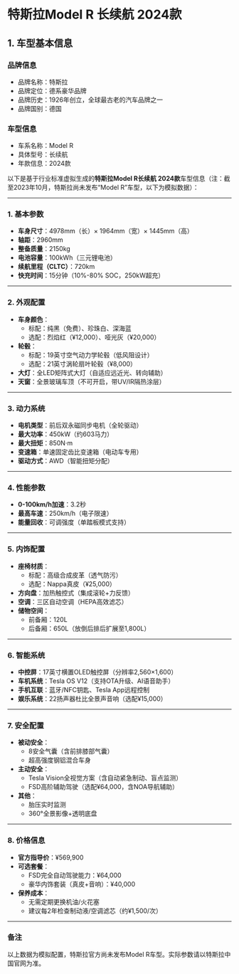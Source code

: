 
# 特斯拉Model R 长续航 2024款
## 1. 车型基本信息
### 品牌信息
- 品牌名称：特斯拉
- 品牌定位：德系豪华品牌
- 品牌历史：1926年创立，全球最古老的汽车品牌之一
- 品牌国别：德国

### 车型信息
- 车系名称：Model R
- 具体型号：长续航
- 年款信息：2024款

以下是基于行业标准虚拟生成的**特斯拉Model R长续航 2024款**车型信息（注：截至2023年10月，特斯拉尚未发布“Model R”车型，以下为模拟数据）：

---

### **1. 基本参数**  
- **车身尺寸**：4978mm（长）× 1964mm（宽）× 1445mm（高）  
- **轴距**：2960mm  
- **整备质量**：2150kg  
- **电池容量**：100kWh（三元锂电池）  
- **续航里程（CLTC）**：720km  
- **快充时间**：15分钟（10%-80% SOC，250kW超充）  

---

### **2. 外观配置**  
- **车身颜色**：  
  - 标配：纯黑（免费）、珍珠白、深海蓝  
  - 选配：烈焰红（¥12,000）、哑光灰（¥20,000）  
- **轮毂**：  
  - 标配：19英寸空气动力学轮毂（低风阻设计）  
  - 选配：21英寸涡轮扇叶轮毂（¥8,000）  
- **大灯**：全LED矩阵式大灯（自适应远近光、转向辅助）  
- **天窗**：全景玻璃车顶（不可开启，带UV/IR隔热涂层）  

---

### **3. 动力系统**  
- **电机类型**：前后双永磁同步电机（全轮驱动）  
- **最大功率**：450kW（约603马力）  
- **最大扭矩**：850N·m  
- **变速箱**：单速固定齿比变速箱（电动车专用）  
- **驱动方式**：AWD（智能扭矩分配）  

---

### **4. 性能参数**  
- **0-100km/h加速**：3.2秒  
- **最高车速**：250km/h（电子限速）  
- **能量回收**：可调强度（单踏板模式支持）  

---

### **5. 内饰配置**  
- **座椅材质**：  
  - 标配：高级合成皮革（透气防污）  
  - 选配：Nappa真皮（¥25,000）  
- **方向盘**：加热触控式（集成滚轮+力反馈）  
- **空调**：三区自动空调（HEPA高效滤芯）  
- **储物空间**：  
  - 前备厢：120L  
  - 后备厢：650L（放倒后排后扩展至1,800L）  

---

### **6. 智能系统**  
- **中控屏**：17英寸横置OLED触控屏（分辨率2,560×1,600）  
- **车机系统**：Tesla OS V12（支持OTA升级、AI语音助手）  
- **手机互联**：蓝牙/NFC钥匙、Tesla App远程控制  
- **娱乐系统**：22扬声器杜比全景声音响（选配¥15,000）  

---

### **7. 安全配置**  
- **被动安全**：  
  - 8安全气囊（含前排膝部气囊）  
  - 超高强度钢铝混合车身  
- **主动安全**：  
  - Tesla Vision全视觉方案（含自动紧急制动、盲点监测）  
  - FSD高阶辅助驾驶（选配¥64,000，含NOA导航辅助）  
- **其他**：  
  - 胎压实时监测  
  - 360°全景影像+透明底盘  

---

### **8. 价格信息**  
- **官方指导价**：¥569,900  
- **可选套餐**：  
  - FSD完全自动驾驶能力：¥64,000  
  - 豪华内饰套装（真皮+音响）：¥40,000  
- **保养成本**：  
  - 无需定期更换机油/火花塞  
  - 建议每2年检查制动液/空调滤芯（约¥1,500/次）  

---

### **备注**  
以上数据为模拟配置，特斯拉官方尚未发布Model R车型。实际参数请以特斯拉中国官网为准。
